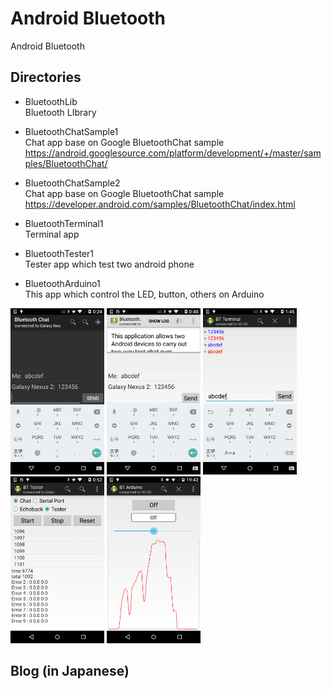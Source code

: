 Android Bluetooth
==========================

Android Bluetooth<br>

## Directories
- BluetoothLib<br>
Bluetooth LIbrary<br>

- BluetoothChatSample1<br>
Chat app base on Google BluetoothChat sample<br>
https://android.googlesource.com/platform/development/+/master/samples/BluetoothChat/

- BluetoothChatSample2<br>
Chat app base on Google BluetoothChat sample<br> 
https://developer.android.com/samples/BluetoothChat/index.html

- BluetoothTerminal1<br>
Terminal app<br>

- BluetoothTester1<br>
Tester app which test two android phone<br>

- BluetoothArduino1<br>
This app which control the LED, button, others on Arduino<br>

<img src="https://raw.githubusercontent.com/ohwada/Android_Bluetooth/master/docs/bluetooth_chat_1_conversation.png" width="150" />
<img src="https://raw.githubusercontent.com/ohwada/Android_Bluetooth/master/docs/bluetooth_chat_2_conversation.png" width="150" />
<img src="https://raw.githubusercontent.com/ohwada/Android_Bluetooth/master/docs/bluetooth_terminal_normal.png" width="150" />
<img src="https://raw.githubusercontent.com/ohwada/Android_Bluetooth/master/docs/bluetooth_tester_result.png" width="150" />
<img src="https://raw.githubusercontent.com/ohwada/Android_Bluetooth/master/docs/bluetooth_arduino_control.png" width="150" />

## Blog (in Japanese)
